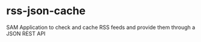 # rss-json-cache
SAM Application to check and cache RSS feeds and provide them through a JSON REST API
